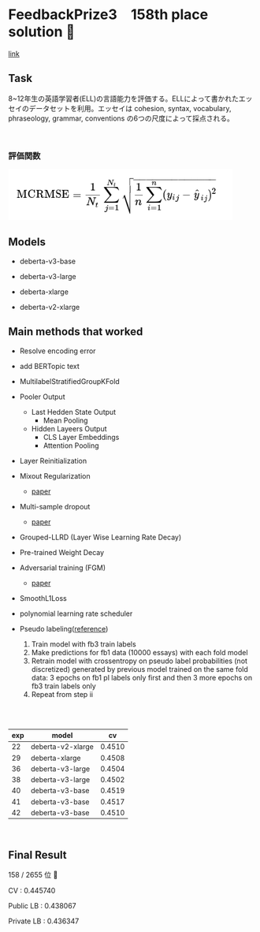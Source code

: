 # FeedbackPrize3　158th place solution 🥉

[link](https://www.kaggle.com/competitions/feedback-prize-english-language-learning/overview/description)

## Task
8~12年生の英語学習者(ELL)の言語能力を評価する。ELLによって書かれたエッセイのデータセットを利用。エッセイは cohesion, syntax, vocabulary, phraseology, grammar, conventions の6つの尺度によって採点される。

<br />

### 評価関数
![MCRMSE](img/MCRMSE.png "MCRMSE")


## Models
- deberta-v3-base

- deberta-v3-large

- deberta-xlarge

- deberta-v2-xlarge

## Main methods that worked
- Resolve encoding error
- add BERTopic text
- MultilabelStratifiedGroupKFold
- Pooler Output
  - Last Hedden State Output
    -  Mean Pooling
  - Hidden Layeers Output
    - CLS Layer Embeddings
    - Attention Pooling
- Layer Reinitialization
- Mixout Regularization
  - [paper](https://arxiv.org/abs/1909.11299)
- Multi-sample dropout
  - [paper](https://arxiv.org/abs/1905.09788)
- Grouped-LLRD (Layer Wise Learning Rate Decay)
- Pre-trained Weight Decay
- Adversarial training (FGM)
  - [paper](https://arxiv.org/pdf/1710.06081.pdf)
- SmoothL1Loss
- polynomial learning rate scheduler
- Pseudo labeling([reference](https://www.kaggle.com/competitions/feedback-prize-effectiveness/discussion/347359))

  1. Train model with fb3 train labels
  2. Make predictions for fb1 data (10000 essays) with each fold model
  3. Retrain model with crossentropy on pseudo label probabilities (not discretized) generated by previous model trained on the same fold data: 3 epochs on fb1 pl labels only first and then 3 more epochs on fb3 train labels only
  4. Repeat from step ii

<br />
<br />

| exp | model | cv |
---- | ---- | ---- 
| 22 | deberta-v2-xlarge | 0.4510 |
| 29 | deberta-xlarge | 0.4508 |
| 36 | deberta-v3-large | 0.4504 |
| 38 | deberta-v3-large | 0.4502 |
| 40 | deberta-v3-base | 0.4519 |
| 41 | deberta-v3-base | 0.4517 |
| 42 | deberta-v3-base | 0.4510 |


<br />


## Final Result
158 / 2655  位  🥉

CV : 0.445740

Public LB : 0.438067

Private LB : 0.436347
